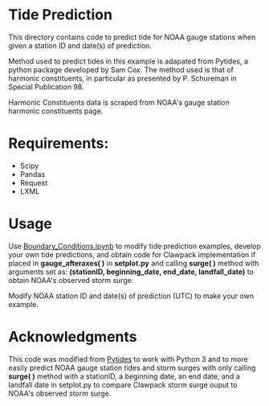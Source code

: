 # Tide Prediction

This directory contains code to predict tide for NOAA gauge stations when given a station ID and date(s) of prediction.

Method used to predict tides in this example is adapated from Pytides, a python package developed by Sam Cox. The method used is that of harmonic constituents, in particular as presented by P. Schureman in Special Publication 98.

Harmonic Constituents data is scraped from NOAA's gauge station harmonic constituents page. 

# Requirements:

* Scipy
* Pandas 
* Request 
* LXML

# Usage
Use [Boundary_Conditions.ipynb](Boundary_Conditions.ipynb) to modify tide prediction examples, develop your own tide predictions, and obtain code for Clawpack implementation if placed in <b>gauge_afteraxes( )</b> in <b>setplot.py</b> and calling <b>surge( )</b> method with arguments set as: <b>(stationID, beginning_date, end_date, landfall_date)</b> to obtain NOAA's observed storm surge.

Modify NOAA station ID and date(s) of prediction (UTC) to make your own example. 

# Acknowledgments
This code was modified from [Pytides](https://github.com/sam-cox/pytides) to work with Python 3 and to more easily predict NOAA gauge station tides and storm surges with only calling <b>surge( )</b> method with a stationID, a beginning date, an end date, and a landfall date in setplot.py to compare Clawpack storm surge ouput to NOAA's observed storm surge. 
